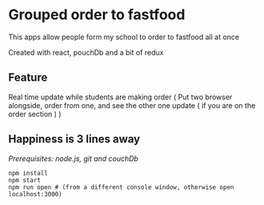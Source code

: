 # Grouped order to fastfood

This apps allow people form my school to order to fastfood all at once

Created with react, pouchDb and a bit of redux

## Feature

Real time update while students are making order ( Put two browser alongside, order from one, and see the other one update ( if you are on the order section ) )

## Happiness is 3 lines away

*Prerequisites: node.js, git and couchDb*

```
npm install
npm start
npm run open # (from a different console window, otherwise open localhost:3000)
```